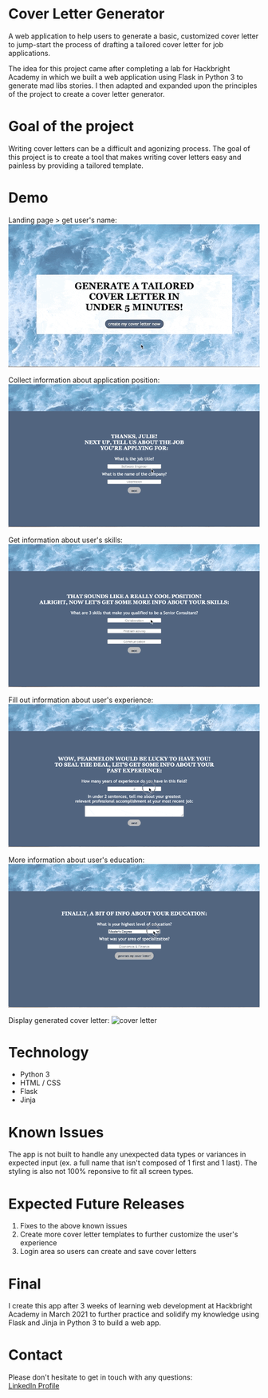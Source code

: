 # Cover Letter Generator

A web application to help users to generate a basic, customized cover letter to jump-start the process of drafting a tailored cover letter for job applications. 

The idea for this project came after completing a lab for Hackbright Academy in which we built a web application using Flask in Python 3 to generate mad libs stories. I then adapted and expanded upon the principles of the project to create a cover letter generator. 

# Goal of the project

Writing cover letters can be a difficult and agonizing process. The goal of this project is to create a tool that makes writing cover letters easy and painless by providing a tailored template.

# Demo
Landing page > get user's name:
![landing page](/demo/start.gif)

Collect information about application position:
![position info](/demo/job.gif)

Get information about user's skills:
![skills info](/demo/skill.gif)

Fill out information about user's experience:
![experience info](/demo/experience.gif)

More information about user's education:
![education info](/demo/education.gif)

Display generated cover letter:
![cover letter](/demo/cover-letter.gif)

# Technology

- Python 3 
- HTML / CSS
- Flask 
- Jinja

# Known Issues

The app is not built to handle any unexpected data types or variances in expected input (ex. a full name that isn't composed of 1 first and 1 last). The styling is also not 100% reponsive to fit all screen types.  

# Expected Future Releases

1. Fixes to the above known issues
2. Create more cover letter templates to further customize the user's experience 
3. Login area so users can create and save cover letters 

# Final
 
I create this app after 3 weeks of learning web development at Hackbright Academy in March 2021 to further practice and solidify my knowledge using Flask and Jinja in Python 3 to build a web app.

# Contact

Please don't hesitate to get in touch with any questions:\
[LinkedIn Profile](https://www.linkedin.com/in/missydavies/)
